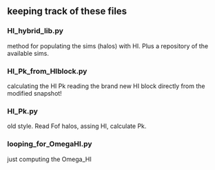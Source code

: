 ## keeping track of these files



### HI_hybrid_lib.py
method for populating the sims (halos) with HI.
Plus a repository of the available sims.


### HI_Pk_from_HIblock.py
calculating the HI Pk reading the brand new HI 
block directly from the modified snapshot!


### HI_Pk.py
old style. Read Fof halos, assing HI, calculate Pk.


### looping_for_OmegaHI.py
just computing the Omega_HI

